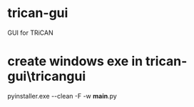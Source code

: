# trican-gui
GUI for TRiCAN

# create windows exe in trican-gui\tricangui
pyinstaller.exe --clean -F -w __main__.py


